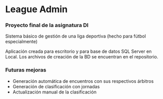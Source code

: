 # League Admin
### Proyecto final de la asignatura DI

Sistema básico de gestión de una liga deportiva (hecho para fútbol especialmente)

Aplicación creada para escritorio y para base de datos SQL Server en Local. 
Los archivos de creación de la BD se encuentran en el repositorio.

### Futuras mejoras

- Generación automática de encuentros con sus respectivos árbitros
- Generación de clasificación con jornadas
- Actualización manual de la clasificación
